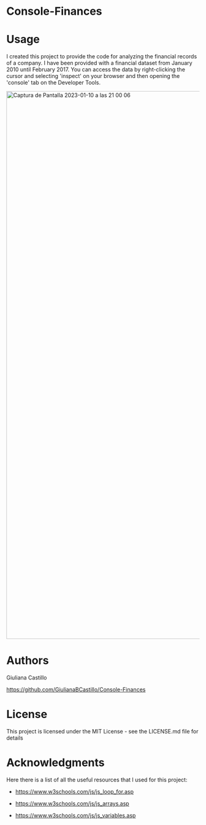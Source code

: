 # Console-Finances
# Usage

I created this project to provide the code for analyzing the financial records of a company. I have been provided with a financial dataset from January 2010 until February 2017. You can access the data by right-clicking the cursor and selecting 'inspect' on your browser and then opening the 'console' tab on the Developer Tools.

<img width="1427" alt="Captura de Pantalla 2023-01-10 a las 21 00 06" src="https://user-images.githubusercontent.com/118186099/211675315-7e535640-4671-46c8-8350-d21bc9619171.png">

# Authors
Giuliana Castillo 

https://github.com/GiulianaBCastillo/Console-Finances


# License
This project is licensed under the MIT License - see the LICENSE.md file for details

# Acknowledgments
Here there is a list of all the useful resources that I used for this project:

- https://www.w3schools.com/js/js_loop_for.asp

- https://www.w3schools.com/js/js_arrays.asp

- https://www.w3schools.com/js/js_variables.asp
